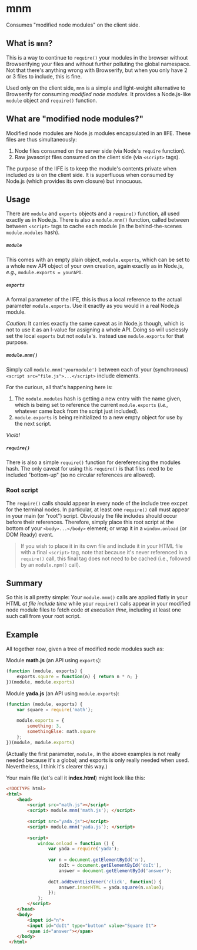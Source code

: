 # mnm
Consumes "modified node modules" on the client side.

## What is `mnm`?
This is a way to continue to `require()` your modules in the browser without Browserifying your files and without further polluting the global namespace. Not that there's anything wrong with Browserify, but when you only have 2 or 3 files to include, this is fine.

Used only on the client side, `mnm` is a simple and light-weight alternative to Browserify for consuming _modified node modules._ It provides a Node.js-like `module` object and `require()` function.

## What are "modified node modules?"
Modified node modules are Node.js modules encapsulated in an IIFE. These files are thus simultaneously:

1. Node files consumed on the server side (via Node's `require` function).
2. Raw javascript files consumed on the client side (via `<script>` tags).

The purpose of the IIFE is to keep the module's contents private when included _as is_ on the client side. It is superfluous when consumed by Node.js (which provides its own closure) but innocuous.

## Usage
There are `module` and `exports` objects and a `require()` function, all used exactly as in Node.js. There is also a `module.mnm()` function, called between between `<script>` tags to cache each module (in the behind-the-scenes `module.modules` hash).

##### `module`
This comes with an empty plain object, `module.exports`, which can be set to a whole new API object of your own creation, again exactly as in Node.js, _e.g.,_ `module.exports = yourAPI`.

##### `exports`
A formal parameter of the IIFE, this is thus a local reference to the actual parameter `module.exports`. Use it exactly as you would in a real Node.js module.

_Caution:_ It carries exactly the same caveat as in Node.js though, which is not to use it as an l-value for assigning a whole API. Doing so will uselessly set the local `exports` but not `module`'s. Instead use `module.exports` for that purpose.

##### `module.mnm()`
Simply call `module.mnm('yourmodule')` between each of your (synchronous) `<script src="file.js">...</script>` include elements.

For the curious, all that's happening here is:

1. The `module.modules` hash is getting a new entry with the name given, which is being set to reference the current `module.exports` (_i.e.,_ whatever came back from the script just included).
2. `module.exports` is being reinitialized to a new empty object for use by the next script.

_Violà!_

##### `require()`
There is also a simple `require()` function for dereferencing the modules hash. The only caveat for using this `require()` is that files need to be included "bottom-up" (so no circular references are allowed).

### Root script
The `require()` calls should appear in every node of the include tree excpet for the terminal nodes. In particular, at least one `require()` call must appear in your main (or "root") script. Obviously the file includes should occur before their references. Therefore, simply place this root script at the bottom of your `<body>...</body>` element; or wrap it in a `window.onload` (or DOM Ready) event.

> If you wish to place it in its own file and include it in your HTML file with a final `<script>` tag, note that because it's never referenced in a `require()` call, this final tag does not need to be cached (i.e., followed by an `module.npm()` call).

## Summary
So this is all pretty simple: Your `module.mnm()` calls are applied flatly in your HTML _at file include time_ while your `require()` calls appear in your modified node module files to fetch code _at execution time_, including at least one such call from your root script.

## Example
All together now, given a tree of modified node modules such as:

Module **math.js** (an API using `exports`):
```javascript
(function (module, exports) {
    exports.square = function(n) { return n * n; }
})(module, module.exports)
```

Module **yada.js** (an API using `module.exports`):
```javascript
(function (module, exports) {
    var square = require('math');
    
    module.exports = {
        something: 3,
        somethingElse: math.square
    };
})(module, module.exports)
```

(Actually the first parameter, `module,` in the above examples is not really needed because it's a global; and exports is only really needed when used. Nevertheless, I think it's clearer this way.)

Your main file (let's call it **index.html**) might look like this:
```html
<!DOCTYPE html>
<html>
    <head>
        <script src="math.js"></script>
        <script> module.mnm('math.js'); </script>
 
        <script src="yada.js"></script>
        <script> module.mnm('yada.js'); </script>
        
        <script>
            window.onload = function () {
                var yada = require('yada');
                
                var n = document.getElementById('n'),
                    doIt = document.getElementById('doIt'),
                    answer = document.getElementById('answer');
                
                doIt.addEventListener('click', function() {
                    answer.innerHTML = yada.square(n.value);
                });
            };
        </script>
    </head>
    <body>
        <input id="n">
        <input id="doIt" type="button" value="Square It">
        <span id="answer"></span>
    </body>
 </html>
 ```
